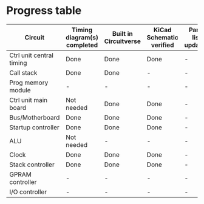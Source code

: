 # Progress table

| Circuit | Timing diagram(s) completed | Built in Circuitverse | KiCad Schematic verified | Parts list updated | KiCad PCB | PCB built/aquired | Assembled | Tested |
| - | - | - | - | - | - | - | - | - |
| Ctrl unit central timing | Done | Done | Done | - | - | - | - | - |
| Call stack | Done | Done | - | - | - | - | -| - |
| Prog memory module | - | - | - | - | - | - | - | - |
| Ctrl unit main board | Not needed | Done | Done | - | - | - | - | - |
| Bus/Motherboard | Done | Done | Done | - | Done | - | - | - |
| Startup controller | Done | Done | Done | - | Done | - | - | - |
| ALU | Not needed | - | - | - | - | - | - | - |
| Clock | Done | Done | Done | - | Done | Working on it | - | - |
| Stack controller | Done | Done | Done | - | Done | - | - | - |
| GPRAM controller | - | - | - | - | - | - | - | - |
| I/O controller | - | - | - | - | - | - | - | - |